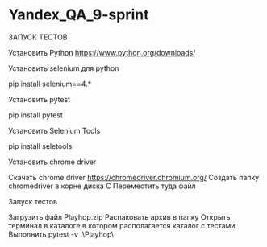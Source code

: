 # Yandex_QA_9-sprint
ЗАПУСК ТЕСТОВ

Установить Python https://www.python.org/downloads/

Установить selenium для python

pip install selenium==4.*

Установить pytest

pip install pytest

Установить Selenium Tools

pip install seletools

Установить chrome driver

Скачать chrome driver https://chromedriver.chromium.org/ Создать папку chromedriver в корне диска С Переместить туда файл

Запуск тестов

Загрузить файл Playhop.zip Распаковать архив в папку Открыть терминал в каталоге,в котором располагается каталог с тестами Выполнить pytest -v .\Playhop\
